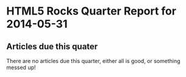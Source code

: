 HTML5 Rocks Quarter Report for 2014-05-31
=========================================

Articles due this quater
------------------------

There are no articles due this quarter, either all is good, or something messed up!

